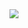 <div>
  <img align="center" src="https://github-readme-stats.vercel.app/api/top-langs/?username=anuraghazra&layout=donut">
  <a href="https://github.com/anuraghazra/github-readme-stats">
</div>
